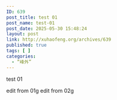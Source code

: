 ```yaml
---
ID: 639
post_title: test 01
post_name: test-01
post_date: 2025-05-30 15:48:24
layout: post
link: http://xuhaofeng.org/archives/639
published: true
tags: [ ]
categories:
  - “峰外”
---
```

test 01

edit from 01g
edit from 02g
